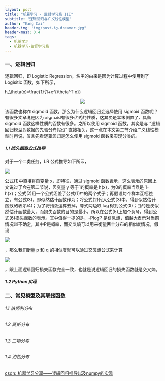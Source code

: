 ```yaml
---
layout: post
title: "机器学习 · 监督学习篇 III"
subtitle: "逻辑回归与广义线性模型"
author: "Kang Cai"
header-img: "img/post-bg-dreamer.jpg"
header-mask: 0.4
tags:
  - 机器学习
  - 机器学习·监督学习篇
---
```


### 一、逻辑回归

逻辑回归，即 Logistic Regression，名字的由来是因为计算过程中使用到了 Logisitic 函数，如下所示，

h_\theta(x)=\frac{1}{1+e^{\theta^T x}}
<center>
<img src="https://latex.codecogs.com/gif.latex?h_\theta(x)=\frac{1}{1&plus;e^{\theta^T&space;x}}" />
</center>

该函数也称作 sigmoid 函数，那么为什么逻辑回归会选择使用 sigmoid 函数呢？有很多文章说是因为 sigmoid有很多优秀的性质，这其实是本末倒置了，具备 sigmoid 函数这样性质的函数有很多。之所以使用 sigmoid 函数，其实是与 “逻辑回归模型对数据的先验分布假设” 直接相关，这一点在本文第二节介绍广义线性模型时再说，暂且先看逻辑回归是怎么使用 sigmoid 函数来实现分类的。

##### 1.1 损失函数公式推导

对于一个二类任务，LR 公式推导如下所示，

<img src="https://latex.codecogs.com/gif.latex?\begin{aligned}&space;(1)\&space;&&space;\left\{\begin{matrix}&space;p(y=1|x;\theta)=h_\theta(x)&space;\\&space;\&space;\&space;\&space;\&space;\&space;p(y=0|x;\theta)=1-h_\theta(x)&space;\end{matrix}\right.\\&space;(2)\&space;&&space;\Rightarrow&space;p(y|x;\theta)=(h_\theta(x))^y(1-h_\theta(x))^{1-y}&space;\\&space;(3)\&space;&&space;\Rightarrow&space;M(\theta)=\prod_{i=1}^{m}p(y^{(i)}|x^{(i)};\theta)&space;\\&space;(4)\&space;&&space;\Rightarrow&space;M(\theta)=\prod_{i=1}^{m}(h_\theta(x^{(i)}))^y^{(i)}(1-h_\theta(x^{(i)}))^{1-y^{(i)}}\\&space;(5)\&space;&&space;\Rightarrow&space;log(M(\theta))=\sum_{i=1}^{m}[y^{(i)}log(h_\theta(x^{(i)}))&plus;(1-y^{(i)})log(1-h_\theta(x^{(i)}))]&space;\\&space;(6)\&space;&&space;\Rightarrow&space;L(\theta)=-log(M(\theta))=-\sum_{i=1}^{m}[y^{(i)}log(h_\theta(x^{(i)}))&plus;(1-y^{(i)})log(1-h_\theta(x^{(i)}))]&space;\end{aligned}"/>

公式(1)中直接将自变量 x，即特征，通过 sigmoid 函数表示，这么表示的原因上文说过了会在第二节说，因变量 y 等于1的概率是 h(x)，为0的概率当然是 1-h(x)；公式(2)用一个公式涵盖了公式(1)中的两个式子；再假设每个样本互相独立，有公式(3)，即似然估计函数作为；将公式(2)代入公式(3)中，得到似然估计函数的表示(4)；为了将指数运算去掉，等式两边取 log 得到公式(5)；目的是使似然估计函数最大，而损失函数的目的是最小，所以在公式(5)上加个负号，得到公式(6)损失函数的表示。其中值得一提的是，-PlogP 是信息熵，值越大表示对当前情况越不确定，其中P是概率，而交叉熵可以用来衡量两个分布的相似度情况，假设 
 
<img src="https://latex.codecogs.com/gif.latex?p\in&space;\{y,1-y\},\&space;q\in&space;\{h_\theta(x),1-h_\theta(x)\}"/>
 
，那么我们衡量 p 和 q 的相似度就可以通过交叉熵公式来计算

<img src="https://latex.codecogs.com/gif.latex?\begin{aligned}&space;H(p,q)&=-\sum_{i}^{&space;}p_i\&space;log\&space;q_i&space;\\&space;&=\sum_{i}^{&space;}[-y^{(i)}\&space;log\&space;h_\theta(x^{(i)})-(1-y^{(i)})\&space;log(1-h_\theta(x^{(i)})))]&space;\\&space;&=-\sum_{i}^{&space;}[y^{(i)}\&space;log\&space;h_\theta(x^{(i)})&plus;(1-y^{(i)})\&space;log(1-h_\theta(x^{(i)})))]&space;\end{aligned}" />

，跟上面逻辑回归损失函数完全一致，也就是说逻辑回归的损失函数就是交叉熵。

##### 1.2 Python 实现


### 二、常见模型及其联接函数

###### 1.1 伯努利分布

###### 1.2 高斯分布

###### 1.3 二项分布

###### 1.4 泊松分布

[csdn: 机器学习分享——逻辑回归推导以及numpy的实现](https://blog.csdn.net/weixin_44015907/article/details/85306108)